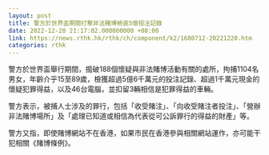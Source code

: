 ```yaml
---
layout: post
title: 警方於世界盃期間打擊非法賭博檢逾5億投注記錄
date: 2022-12-20 21:17:02.000000000 +08:00
link: https://news.rthk.hk/rthk/ch/component/k2/1680712-20221220.htm
categories: rthk
---
```


警方於世界盃舉行期間，搗破188個懷疑與非法賭博活動有關的處所，拘捕1104名男女，年齡介乎15至89歲，檢獲超過5億6千萬元的投注記錄、超過1千萬元現金的懷疑犯罪得益，以及46台電腦，並扣留3輛相信是犯罪得益的車輛。

警方表示，被捕人士涉及的罪行，包括「收受賭注」、「向收受賭注者投注」、「營辦非法賭博場所」及「處理已知道或相信為代表從可公訴罪行的得益的財產」等。

警方又指，即使賭博網站不在香港，如果市民在香港參與相關網站運作，亦可能干犯相關《賭博條例》。
